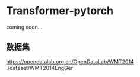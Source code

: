 
# Transformer-pytorch

coming soon...
## 数据集
https://opendatalab.org.cn/OpenDataLab/WMT2014 \
./dataset/WMT2014EngGer